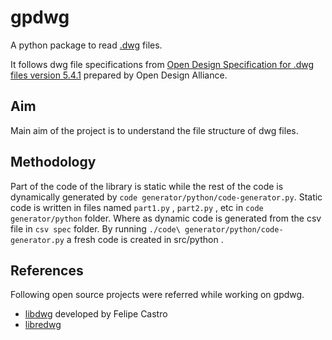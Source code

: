 gpdwg
=====

A python package to read [.dwg](https://en.wikipedia.org/wiki/.dwg) files.

It follows dwg file specifications from [Open Design Specification for .dwg files version 5.4.1](https://www.opendesign.com/files/guestdownloads/OpenDesign_Specification_for_.dwg_files.pdf) prepared by Open Design Alliance.

Aim
---
Main aim of the project is to understand the file structure of dwg files.

Methodology
-----------
Part of the code of the library is static while the rest of the code is dynamically generated by ```code generator/python/code-generator.py```. Static code is written in files named ``` part1.py ``` , ``` part2.py ``` , etc in ```code generator/python``` folder. Where as dynamic code is generated from the csv file in ```csv spec``` folder. By running ``` ./code\ generator/python/code-generator.py ``` a fresh code is created in src/python .




References
----------
Following open source projects were referred while working on gpdwg.
* [libdwg](http://libdwg.sourceforge.net/en/index.html) developed by Felipe Castro
* [libredwg](http://www.gnu.org/software/libredwg/) 

